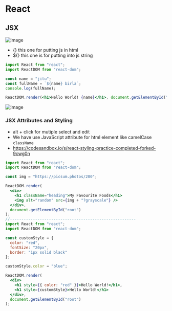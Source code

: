 # React
## JSX
![image](https://github.com/jdbirla/jd-dev-notes/assets/69948118/4ec16f61-f3fd-461b-8d4c-e4832fc232c0)
- {} this one for putting js in html
- ${} this one is for putting into js string 
```jsx
import React from "react";
import ReactDOM from "react-dom";

const name = "jitu";
const fullName = `${name} birla`;
console.log(fullName);

ReactDOM.render(<h1>Hello World! {name}</h1>, document.getElementById("root"));

```
![image](https://github.com/jdbirla/jd-dev-notes/assets/69948118/5ae77c9b-b917-46ba-9416-ddd2917fef65)

### JSX Attributes and Styling
- alt + click for mutiple select and edit
- We have use JavaScript attribute for html element like camelCase `className`
- <a>https://codesandbox.io/s/react-styling-practice-completed-forked-9cwg0n<a/>
```jsx
import React from "react";
import ReactDOM from "react-dom";

const img = "https://picsum.photos/200";

ReactDOM.render(
  <div>
    <h1 className="heading">My Favourite Foods</h1>
    <img alt="random" src={img + "?grayscale"} />
  </div>,
  document.getElementById("root")
);
//-------------------------------------------------------
import React from "react";
import ReactDOM from "react-dom";

const customStyle = {
  color: "red",
  fontSize: "20px",
  border: "1px solid black"
};

customStyle.color = "blue";

ReactDOM.render(
  <div>
    <h1 style={{ color: "red" }}>Hello World!</h1>,
    <h1 style={customStyle}>Hello World!</h1>
  </div>,
  document.getElementById("root")
);


```


